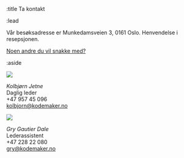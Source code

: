 :title Ta kontakt

:lead
<img src="/images/map-marker.png" id="map-marker" style="display:none">

<div class="mod"><div id="map" class="map"></div></div>
<script type="text/javascript" src="https://maps.googleapis.com/maps/api/js?key=AIzaSyDi89iBAXS9WK22fa7ua4ruhVssJLpAb9w&sensor=false"></script>
<script>
google.maps.event.addDomListener(window, "load", function () {
    var kmhq = new google.maps.LatLng(59.914432, 10.731476);
    var map = new google.maps.Map(document.getElementById("map"), {
        center: kmhq,
        zoom: 15
    });

    var marker = new google.maps.Marker({
        position: kmhq,
        map: map,
        title: "<address>Munkedamsveien 3, 0161 Oslo</address>",
        icon: document.getElementById("map-marker").src
    });
});
</script>

Vår besøksadresse er Munkedamsveien 3, 0161 Oslo. Henvendelse i resepsjonen.

[Noen andre du vil snakke med?](/folk/)

:aside

<a href="/kolbjorn/"><img src="/photos/people/kolbjorn/side-profile-cropped.jpg"></a>

*Kolbjørn Jetne* <br>
Daglig leder <br>
+47 957 45 096 <br>
[kolbjorn@kodemaker.no](mailto:kolbjorn@kodemaker.no)

<a href="/gry/"><img src="/photos/people/gry/side-profile-cropped.jpg"></a>

*Gry Gautier Dale* <br>
Lederassistent <br>
+47 228 22 080 <br>
[gry@kodemaker.no](mailto:gry@kodemaker.no)


